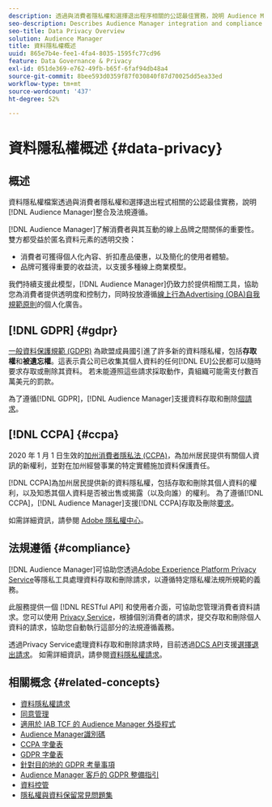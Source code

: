 ```yaml
---
description: 透過與消費者隱私權和選擇退出程序相關的公認最佳實務，說明 Audience Manager 整合及法規遵循。
seo-description: Describes Audience Manager integration and compliance with generally accepted best practices related to consumer privacy and opt-out procedures.
seo-title: Data Privacy Overview
solution: Audience Manager
title: 資料隱私權概述
uuid: 865e7b4e-fee1-4fa4-8035-1595fc77cd96
feature: Data Governance & Privacy
exl-id: 051de369-e762-49fb-b65f-6faf94db48a4
source-git-commit: 8bee593d0359f87f030840f87d70025dd5ea33ed
workflow-type: tm+mt
source-wordcount: '437'
ht-degree: 52%

---
```


# 資料隱私權概述 {#data-privacy}

## 概述

資料隱私權檔案透過與消費者隱私權和選擇退出程式相關的公認最佳實務，說明[!DNL Audience Manager]整合及法規遵循。

[!DNL Audience Manager]了解消費者與其互動的線上品牌之間關係的重要性。 雙方都受益於匿名資料元素的透明交換：

* 消費者可獲得個人化內容、折扣產品優惠，以及簡化的使用者體驗。
* 品牌可獲得重要的收益流，以支援多種線上商業模型。

我們持續支援此模型，[!DNL Audience Manager]仍致力於提供相關工具，協助您為消費者提供透明度和控制力，同時投放遵循[線上行為Advertising (OBA)自我規範原則](https://www.iab.com/news/self-regulatory-principles-for-online-behavioral-advertising/)的個人化廣告。

## [!DNL GDPR] {#gdpr}

[一般資料保護規範 (GDPR)](https://gdpr.eu/data-privacy/) 為歐盟成員國引進了許多新的資料隱私權，包括&#x200B;**存取權**&#x200B;和&#x200B;**被遺忘權**。這表示貴公司已收集其個人資料的任何[!DNL EU]公民都可以隨時要求存取或刪除其資料。 若未能遵照這些請求採取動作，貴組織可能需支付數百萬美元的罰款。

為了遵循[!DNL GDPR]，[!DNL Audience Manager]支援資料存取和刪除[個請求](data-privacy-requests.md)。

## [!DNL CCPA] {#ccpa}

2020 年 1 月 1 日生效的[加州消費者隱私法 (CCPA)](https://www.caprivacy.org/about)，為加州居民提供有關個人資訊的新權利，並對在加州經營事業的特定實體施加資料保護責任。

[!DNL CCPA]為加州居民提供新的資料隱私權，包括存取和刪除其個人資料的權利，以及知悉其個人資料是否被出售或揭露（以及向誰）的權利。 為了遵循[!DNL CCPA]，[!DNL Audience Manager]支援[!DNL CCPA]存取及刪除[要求](data-privacy-requests.md)。

如需詳細資訊，請參閱 [Adobe 隱私權中心](https://www.adobe.com/tw/privacy/opt-out.html)。

## 法規遵循 {#compliance}

[!DNL Audience Manager]可協助您透過[Adobe Experience Platform Privacy Service](https://experienceleague.adobe.com/docs/experience-platform/privacy/home.html?lang=zh-Hant)等隱私工具處理資料存取和刪除請求，以遵循特定隱私權法規所規範的義務。

此服務提供一個 [!DNL RESTful API] 和使用者介面，可協助您管理消費者資料請求。您可以使用 [Privacy Service](https://experienceleague.adobe.com/docs/experience-platform/privacy/home.html?lang=zh-Hant)，根據個別消費者的請求，提交存取和刪除個人資料的請求，協助您自動執行這部分的法規遵循義務。

透過Privacy Service處理資料存取和刪除請求時，目前透過[DCS API](data-privacy-requests.md#opt-out-requests)支援[選擇退出請求](../../api/dcs-intro/dcs-api-reference/dcs-api-reference-overview.md)。 如需詳細資訊，請參閱[資料隱私權請求](data-privacy-requests.md)。

## 相關概念 {#related-concepts}

* [資料隱私權請求](data-privacy-requests.md)
* [同意管理](data-privacy-consent.md)
* [適用於 IAB TCF 的 Audience Manager 外掛程式](aam-iab-plugin.md)
* [Audience Manager識別碼](data-privacy-ids.md)
* [CCPA 字彙表](aam-ccpa-glossary.md)
* [GDPR 字彙表](aam-gdpr-glossary.md)
* [針對目的地的 GDPR 考量事項](aam-gdpr-partners.md)
* [Audience Manager 客戶的 GDPR 整備指引](aam-gdpr-readiness.md)
* [資料控管](data-governance.md)
* [隱私權與資料保留常見問題集](../../faq/faq-privacy.md)
